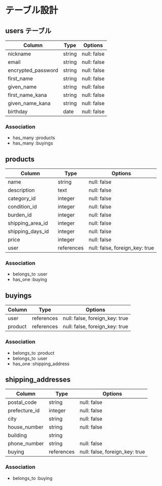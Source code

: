 #  テーブル設計

##  users テーブル

| Column             | Type   | Options     |
| ------------------ | ------ | ----------- | 
| nickname           | string | null: false |
| email              | string | null: false |
| encrypted_password | string | null: false |
| first_name         | string | null: false |
| given_name         | string | null: false |
| first_name_kana    | string | null: false |
| given_name_kana    | string | null: false |
| birthday           | date   | null: false |

###  Association

- has_many :products
- has_many :buyings

##  products

| Column           | Type       | Options                        |
| ---------------- | ---------- | ------------------------------ |
| name　　　　　   　| string     | null: false                    |
| description      | text       | null: false                    |
| category_id      | integer    | null: false                    |
| condition_id     | integer    | null: false                    |
| burden_id        | integer    | null: false                    |
| shipping_area_id | integer    | null: false                    |
| shipping_days_id | integer    | null: false                    |
| price            | integer    | null: false                    |
| user             | references | null: false, foreign_key: true |

###  Association

- belongs_to :user
- has_one :buying

##  buyings

| Column             | Type       | Options                        |
| ------------------ | ---------- | ------------------------------ |
| user               | references | null: false, foreign_key: true |
| product            | references | null: false, foreign_key: true |

###  Association

- belongs_to :product
- belongs_to :user
- has_one :shipping_address

##  shipping_addresses

| Column        | Type       | Options                        |
| ------------- | ---------- | ------------------------------ |
| postal_code   | string     | null: false                    |
| prefecture_id | integer    | null: false                    |
| city          | string     | null: false                    |
| house_number  | string     | null: false                    |
| building      | string     |                                |
| phone_number  | string     | null: false                    |
| buying        | references | null: false, foreign_key: true |

###  Association

- belongs_to :buying